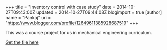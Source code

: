 +++
title = "Inventory control with case study"
date = 2014-10-27T09:43:00Z
updated = 2014-10-27T09:44:08Z
blogimport = true 
[author]
	name = "Pankaj"
	uri = "https://www.blogger.com/profile/12649611385928687519"
+++

 This was a course project for us in mechanical engineering curriculum.   
  
[Get the file here](https://drive.google.com/file/d/0Bxe79Pknst5aMlpfYkdObmp4Rms/view?usp=sharing)  
  
  
  
  
  
  
  
 